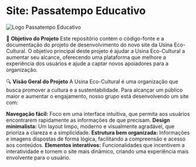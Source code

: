 # Site: Passatempo Educativo

![Logo Passatempo Educativo](https://storage.googleapis.com/atados-v3/user-uploaded/images/62062463-d9c8-4b14-9399-e05aeed4491a.png)

🎯 **Objetivo do Projeto**
Este repositório contém o código-fonte e a documentação do projeto de desenvolvimento do novo site da Usina Eco-Cultural. 
O objetivo principal deste projeto é ajudar a Usina Eco-Cultural a aumentar seu alcance, oferecendo uma plataforma que melhore a experiência dos usuários e ajude a captar novos apoiadores para a organização.

🔍 **Visão Geral do Projeto**
A Usina Eco-Cultural é uma organização que busca promover a cultura e a sustentabilidade. Para alcançar um público maior e aumentar o engajamento, nosso grupo está desenvolvendo um site com:

**Navegação fácil:** Foco em uma interface intuitiva, que permita aos usuários encontrarem rapidamente as informações de que precisam.
**Design minimalista:** Um layout limpo, moderno e visualmente agradável, que prioriza a clareza e a simplicidade.
**Estrutura bem organizada:** Informações e imagens dispostas de forma lógica, facilitando a compreensão e acesso aos conteúdos.
**Elementos interativos:** Funcionalidades que incentivem a interatividade e tornem o site mais dinâmico, criando uma experiência mais envolvente para o usuário.

